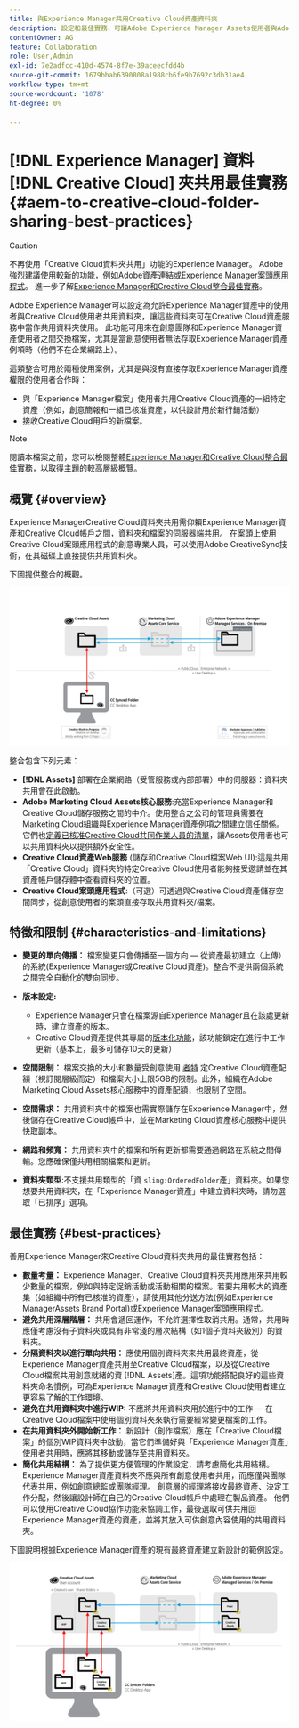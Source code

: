 ```yaml
---
title: 與Experience Manager共用Creative Cloud資產資料夾
description: 設定和最佳實務，可讓Adobe Experience Manager Assets使用者與Adobe Creative Cloud使用者交換資產資料夾。
contentOwner: AG
feature: Collaboration
role: User,Admin
exl-id: 7e2adfcc-410d-4574-8f7e-39aceecfdd4b
source-git-commit: 1679bbab6390808a1988cb6fe9b7692c3db31ae4
workflow-type: tm+mt
source-wordcount: '1078'
ht-degree: 0%

---
```


# [!DNL Experience Manager] 資料 [!DNL Creative Cloud] 夾共用最佳實務 {#aem-to-creative-cloud-folder-sharing-best-practices}

>[!CAUTION]
>
>不再使用「Creative Cloud資料夾共用」功能的Experience Manager。 Adobe強烈建議使用較新的功能，例如[Adobe資產連結](https://helpx.adobe.com/enterprise/admin-guide.html/enterprise/using/adobe-asset-link.ug.html)或[Experience Manager案頭應用程式](https://experienceleague.adobe.com/docs/experience-manager-desktop-app/using/using.html)。 進一步了解[Experience Manager和Creative Cloud整合最佳實務](/help/assets/aem-cc-integration-best-practices.md)。

Adobe Experience Manager可以設定為允許Experience Manager資產中的使用者與Creative Cloud使用者共用資料夾，讓這些資料夾可在Creative Cloud資產服務中當作共用資料夾使用。 此功能可用來在創意團隊和Experience Manager資產使用者之間交換檔案，尤其是當創意使用者無法存取Experience Manager資產例項時（他們不在企業網路上）。

這類整合可用於兩種使用案例，尤其是與沒有直接存取Experience Manager資產權限的使用者合作時：

* 與「Experience Manager檔案」使用者共用Creative Cloud資產的一組特定資產（例如，創意簡報和一組已核准資產，以供設計用於新行銷活動）
* 接收Creative Cloud用戶的新檔案。

>[!NOTE]
>
>閱讀本檔案之前，您可以檢閱整體[Experience Manager和Creative Cloud整合最佳實務](aem-cc-integration-best-practices.md)，以取得主題的較高層級概覽。

## 概覽 {#overview}

Experience ManagerCreative Cloud資料夾共用需仰賴Experience Manager資產和Creative Cloud帳戶之間，資料夾和檔案的伺服器端共用。 在案頭上使用Creative Cloud案頭應用程式的創意專業人員，可以使用Adobe CreativeSync技術，在其磁碟上直接提供共用資料夾。

下圖提供整合的概觀。

![chlimage_1-406](assets/chlimage_1-406.png)

整合包含下列元素：

* **[!DNL Assets]** 部署在企業網路（受管服務或內部部署）中的伺服器：資料夾共用會在此啟動。
* **Adobe Marketing Cloud Assets核心服務**:充當Experience Manager和Creative Cloud儲存服務之間的中介。使用整合之公司的管理員需要在Marketing Cloud組織與Experience Manager資產例項之間建立信任關係。 它們也[定義已核准Creative Cloud共同作業人員的清單](https://experienceleague.adobe.com/docs/core-services/interface/assets/t-admin-add-cc-user.html#assets)，讓Assets使用者也可以共用資料夾以提供額外安全性。
* **Creative Cloud資產Web服務** (儲存和Creative Cloud檔案Web UI):這是共用「Creative Cloud」資料夾的特定Creative Cloud使用者能夠接受邀請並在其資產帳戶儲存體中查看資料夾的位置。
* **Creative Cloud案頭應用程式**:（可選）可透過與Creative Cloud資產儲存空間同步，從創意使用者的案頭直接存取共用資料夾/檔案。

## 特徵和限制 {#characteristics-and-limitations}

* **變更的單向傳播：** 檔案變更只會傳播至一個方向 — 從資產最初建立（上傳）的系統(Experience Manager或Creative Cloud資產)。整合不提供兩個系統之間完全自動化的雙向同步。

* **版本設定:**

   * Experience Manager只會在檔案源自Experience Manager且在該處更新時，建立資產的版本。
   * Creative Cloud資產提供其專屬的[版本化功能](https://helpx.adobe.com/creative-cloud/help/versioning-faq.html)，該功能鎖定在進行中工作更新（基本上，最多可儲存10天的更新）

* **空間限制：** 檔案交換的大小和數量受創意使用 [者特](https://helpx.adobe.com/creative-cloud/kb/file-storage-quota.html) 定Creative Cloud資產配額（視訂閱層級而定）和檔案大小上限5GB的限制。此外，組織在Adobe Marketing Cloud Assets核心服務中的資產配額，也限制了空間。

* **空間需求：** 共用資料夾中的檔案也需實際儲存在Experience Manager中，然後儲存在Creative Cloud帳戶中，並在Marketing Cloud資產核心服務中提供快取副本。
* **網路和頻寬：** 共用資料夾中的檔案和所有更新都需要通過網路在系統之間傳輸。您應確保僅共用相關檔案和更新。
* **資料夾類型**:不支援共用類型的「資 `sling:OrderedFolder`產」資料夾。如果您想要共用資料夾，在「Experience Manager資產」中建立資料夾時，請勿選取「已排序」選項。

## 最佳實務 {#best-practices}

善用Experience Manager來Creative Cloud資料夾共用的最佳實務包括：

* **數量考量：** Experience Manager、Creative Cloud資料夾共用應用來共用較少數量的檔案，例如與特定促銷活動或活動相關的檔案。若要共用較大的資產集（如組織中所有已核准的資產），請使用其他分送方法(例如Experience ManagerAssets Brand Portal)或Experience Manager案頭應用程式。
* **避免共用深層階層：** 共用會遞回運作，不允許選擇性取消共用。通常，共用時應僅考慮沒有子資料夾或具有非常淺的層次結構（如1個子資料夾級別）的資料夾。
* **分隔資料夾以進行單向共用：** 應使用個別資料夾來共用最終資產，從Experience Manager資產共用至Creative Cloud檔案，以及從Creative Cloud檔案共用創意就緒的資 [!DNL Assets]產。這項功能搭配良好的這些資料夾命名慣例，可為Experience Manager資產和Creative Cloud使用者建立更容易了解的工作環境。
* **避免在共用資料夾中進行WIP:** 不應將共用資料夾用於進行中的工作 — 在Creative Cloud檔案中使用個別資料夾來執行需要經常變更檔案的工作。
* **在共用資料夾外開始新工作：** 新設計（創作檔案）應在「Creative Cloud檔案」的個別WIP資料夾中啟動，當它們準備好與「Experience Manager資產」使用者共用時，應將其移動或儲存至共用資料夾。
* **簡化共用結構：** 為了提供更方便管理的作業設定，請考慮簡化共用結構。Experience Manager資產資料夾不應與所有創意使用者共用，而應僅與團隊代表共用，例如創意總監或團隊經理。 創意層的經理將接收最終資產、決定工作分配，然後讓設計師在自己的Creative Cloud帳戶中處理在製品資產。 他們可以使用Creative Cloud協作功能來協調工作，最後選取可供共用回Experience Manager資產的資產，並將其放入可供創意內容使用的共用資料夾。

下圖說明根據Experience Manager資產的現有最終資產建立新設計的範例設定。

![chlimage_1-407](assets/chlimage_1-407.png)

